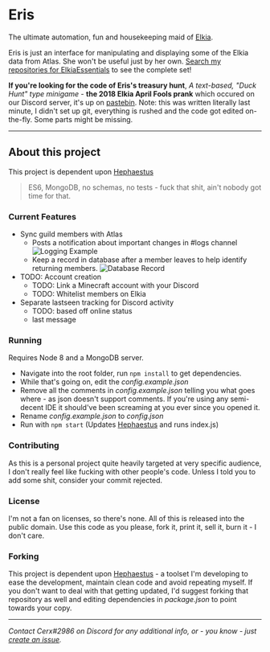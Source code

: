 # Eris
The ultimate automation, fun and housekeeping maid of [Elkia](https://elkia.life).

Eris is just an interface for manipulating and displaying some of the Elkia data from Atlas.  She won't be useful just by her own. [Search my repositories for ElkiaEssentials](https://github.com/CerxMe?tab=repositories&q=ElkiaEssentials) to see the complete set!

**If you're looking for the code of Eris's treasury hunt**, *A text-based, "Duck Hunt" type minigame* - **the 2018 Elkia April Fools prank** which occured on our Discord server, it's up on [pastebin](https://pastebin.com/PD2mhZni).
Note: this was written literally last minute, I didn't set up git, everything is rushed and the code got edited on-the-fly. Some parts might be missing.

---

## About this project

This project is dependent upon [Hephaestus](https://github.com/CerxMe/Hephaestus)
>ES6, MongoDB, no schemas, no tests - fuck that shit, ain't nobody got time for that.

### Current Features

- Sync guild members with Atlas
    - Posts a notification about important changes in #logs channel
    ![Logging Example](https://i.imgur.com/ebJUfTB.png)
    - Keep a record in database after a member leaves to help identify returning members.
    ![Database Record](https://i.imgur.com/DeFUBnq.png)
- TODO: Account creation
    - TODO: Link a Minecraft account with your Discord
    - TODO: Whitelist members on Elkia
- Separate lastseen tracking for Discord activity
    - TODO: based off online status
    - last message

### Running

Requires Node 8 and a MongoDB server.

- Navigate into the root folder, run `npm install` to get dependencies.
- While that's going on, edit the *config.example.json*
- Remove all the comments in *config.example.json* telling you what goes where - as json doesn't support comments. If you're using any semi-decent IDE it should've been screaming at you ever since you opened it.
- Rename *config.example.json* to *config.json*
- Run with `npm start` (Updates [Hephaestus](https://github.com/CerxMe/Hephaestus) and runs index.js)

### Contributing

As this is a personal project quite heavily targeted at very specific audience, I don't really feel like fucking with other people's code.
Unless I told you to add some shit, consider your commit rejected.

### License

I'm not a fan on licenses, so there's none. All of this is released into the public domain. Use this code as you please, fork it, print it, sell it, burn it - I don't care.

### Forking

This project is dependent upon [Hephaestus](https://github.com/CerxMe/Hephaestus) - a toolset I'm developing to ease the development, maintain clean code and avoid repeating myself.
If you don't want to deal with that getting updated, I'd suggest forking that repository as well and editing dependencies in *package.json* to point towards your copy.

----
*Contact Cerx#2986 on Discord for any additional info, or - you know - just [create an issue](https://github.com/CerxMe/Eris/issues).*
